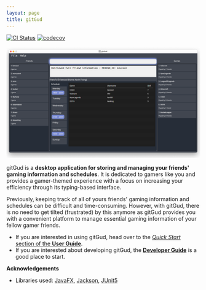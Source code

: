 ```yaml
---
layout: page
title: gitGud
---
```


[![CI Status](https://github.com/se-edu/addressbook-level3/workflows/Java%20CI/badge.svg)](https://github.com/se-edu/addressbook-level3/actions)
[![codecov](https://codecov.io/gh/AY2122S1-CS2103T-W13-4/tp/branch/master/graph/badge.svg?token=C3FWVNATXW)](https://codecov.io/gh/AY2122S1-CS2103T-W13-4/tp)

![Ui](images/ui-screenshots/Ui.png)

gitGud is a **desktop application for storing and managing your friends' gaming information and schedules**.
It is dedicated to gamers like you and provides a gamer-themed experience with a focus on increasing your efficiency through
its typing-based interface.

Previously, keeping track of all of yours friends' gaming information and schedules can be difficult and time-consuming.
However, with gitGud, there is no need to get tilted (frustrated) by this anymore as gitGud provides you with a convenient
platform to manage essential gaming information of your fellow gamer friends.

* If you are interested in using gitGud, head over to the [_Quick Start_ section of the **User Guide**](UserGuide.html#quick-start).
* If you are interested about developing gitGud, the [**Developer Guide**](DeveloperGuide.html) is a good place to 
  start.


**Acknowledgements**

* Libraries used: [JavaFX](https://openjfx.io/), [Jackson](https://github.com/FasterXML/jackson), [JUnit5](https://github.com/junit-team/junit5)
